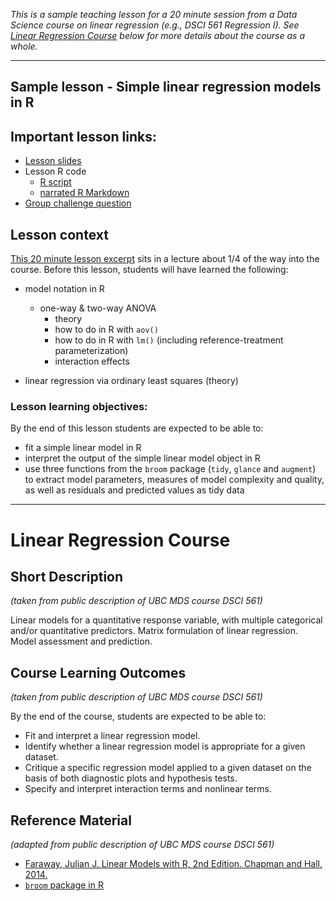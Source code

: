 *This is a sample teaching lesson for a 20 minute session from a Data Science course on linear regression (e.g., DSCI 561 Regression I). See [Linear Regression Course](https://github.com/ttimbers/UBC-stat-sample-lesson/blob/master/README.md#linear-regression-course) below for more details about the course as a whole.*

---

## Sample lesson - Simple linear regression models in R

## Important lesson links:
- [Lesson slides](doc/fit_interp_lm_R_slides.pdf)
- Lesson R code
    - [R script](src/fit_interp_lm_R.R)
    - [narrated R Markdown](src/fit_interp_lm_R.Rmd)
- [Group challenge question](https://tinyurl.com/stat-group-challenge)

## Lesson context
[This 20 minute lesson excerpt](doc/fit_interp_lm_R_slides.pdf) sits in a lecture about 1/4 of the way into the course. Before this lesson, students will have learned the following:
- model notation in R
  - one-way & two-way ANOVA
    - theory
    - how to do in R with `aov()`
    - how to do in R with `lm()` (including reference-treatment parameterization)
    - interaction effects

- linear regression via ordinary least squares (theory)

### Lesson learning objectives:
By the end of this lesson students are expected to be able to:
- fit a simple linear model in R
- interpret the output of the simple linear model object in R
- use three functions from the `broom` package (`tidy`, `glance` and `augment`) to extract model parameters, measures of model complexity and quality, as well as residuals and predicted values as tidy data

---

# Linear Regression Course

## Short Description
*(taken from public description of UBC MDS course DSCI 561)*

Linear models for a quantitative response variable, with multiple categorical and/or quantitative predictors. Matrix formulation of linear regression. Model assessment and prediction.

## Course Learning Outcomes
*(taken from public description of UBC MDS course DSCI 561)*

By the end of the course, students are expected to be able to:

- Fit and interpret a linear regression model.
- Identify whether a linear regression model is appropriate for a given dataset.
- Critique a specific regression model applied to a given dataset on the basis of both diagnostic plots and hypothesis tests.
- Specify and interpret interaction terms and nonlinear terms.

## Reference Material
*(adapted from public description of UBC MDS course DSCI 561)*
- [Faraway, Julian J. Linear Models with R, 2nd Edition. Chapman and Hall, 2014.](https://login.ezproxy.library.ubc.ca/login?url=http://www.ubc.eblib.com/patron/FullRecord.aspx?p=1640577)
- [`broom` package in R](https://cran.r-project.org/web/packages/broom/vignettes/broom.html)
